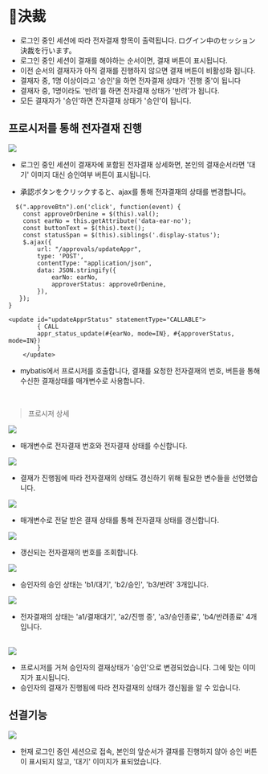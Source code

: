 # 📝決裁
- 로그인 중인 세션에 따라 전자결재 항목이 출력됩니다.  ログイン中のセッション決裁を行います。
- 로그인 중인 세션이 결재를 해야하는 순서이면, 결재 버튼이 표시됩니다.
- 이전 순서의 결재자가 아직 결재를 진행하지 않으면 결재 버튼이 비활성화 됩니다.
- 결재자 중, 1명 이상이라고 '승인'을 하면 전자결재 상태가 '진행 중'이 됩니다
- 결재자 중, 1명이라도 '반려'를 하면 전자결재 상태가 '반려'가 됩니다.
- 모든 결재자가 '승인'하면 잔자결재 상태가 '승인'이 됩니다.

## 프로시저를 통해 전자결재 진행
<img src="https://github.com/leewoosang-hub/CollaVore/blob/master/images/accepctOrDenine.PNG">

- 로그인 중인 세션이 결재자에 포함된 전자결재 상세화면, 본인의 결재순서라면 '대기' 이미지 대신 승인여부 버튼이 표시됩니다.
  
- 承認ボタンをクリックすると、ajax를 통해 전자결재의 상태를 변경합니다。
  
```
  $(".approveBtn").on('click', function(event) {
	const approveOrDenine = $(this).val();
    const earNo = this.getAttribute('data-ear-no');
    const buttonText = $(this).text();
    const statusSpan = $(this).siblings('.display-status');
    $.ajax({
        url: "/approvals/updateAppr",
        type: 'POST',
        contentType: "application/json",
        data: JSON.stringify({
            earNo: earNo,
            approverStatus: approveOrDenine,
        }),
   });
}
```

```
<update id="updateApprStatus" statementType="CALLABLE">
		{ CALL
		appr_status_update(#{earNo, mode=IN}, #{approverStatus, mode=IN})
		}
	</update>
```

- mybatis에서 프로시저를 호출합니다, 결재를 요청한 전자결재의 번호, 버튼을 통해 수신한 결재상태를 매개변수로 사용합니다.

 <br>

 <!-- 프로시저 상세 -->
 > 프로시저 상세

<img src="https://github.com/leewoosang-hub/CollaVore/blob/master/images/procedure1.PNG">
 
- 매개변수로 전자결재 번호와 전자결재 상태를 수신합니다.
  
<img src="https://github.com/leewoosang-hub/CollaVore/blob/master/images/procedure3.PNG">

- 결재가 진행됨에 따라 전자결재의 상태도 갱신하기 위해 필요한 변수들을 선언했습니다.

<img src="https://github.com/leewoosang-hub/CollaVore/blob/master/images/procedure2.PNG">

- 매개변수로 전달 받은 결재 상태를 통해 전자결재 상태를 갱신합니다.

<img src="https://github.com/leewoosang-hub/CollaVore/blob/master/images/procedure4.PNG">

- 갱신되는 전자결재의 번호를 조회합니다.

<img src="https://github.com/leewoosang-hub/CollaVore/blob/master/images/procedure6-2.PNG">

- 승인자의 승인 상태는 'b1/대기', 'b2/승인', 'b3/반려' 3개입니다. 

<img src="https://github.com/leewoosang-hub/CollaVore/blob/master/images/procedure6.PNG">

- 전자결재의 상태는 'a1/결재대기', 'a2/진행 증', 'a3/승인종료', 'b4/반려종료' 4개입니다.

 > 

<br>

<img src="https://github.com/leewoosang-hub/CollaVore/blob/master/images/approval_process.PNG">

- 프로시저를 거쳐 승인자의 결재상태가 '승인'으로 변경되었습니다. 그에 맞는 이미지가 표시됩니다.
- 승인자의 결재가 진행됨에 따라 전자결재의 상태가 갱신됨을 알 수 있습니다.

## 선결기능

<img src="https://github.com/leewoosang-hub/CollaVore/blob/master/images/not_yet.PNG">

- 현재 로그인 중인 세션으로 접속, 본인의 앞순서가 결재를 진행하지 않아 승인 버튼이 표시되지 않고, '대기' 이미지가 표되었습니다.
